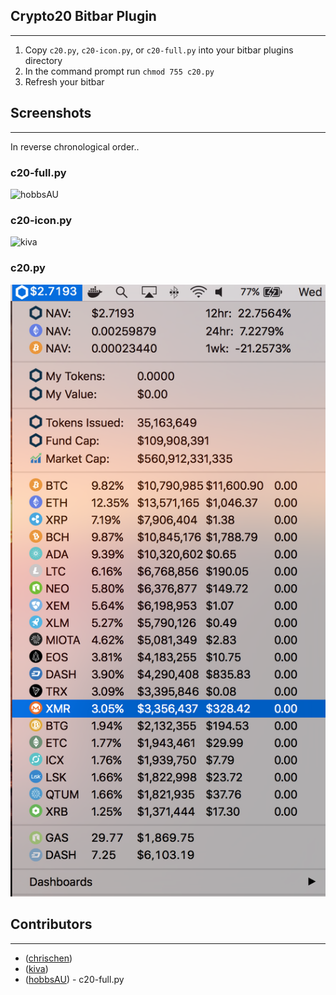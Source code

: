 ## Crypto20 Bitbar Plugin
---
1. Copy `c20.py`, `c20-icon.py`, or `c20-full.py` into your bitbar plugins directory
2. In the command prompt run ```chmod 755 c20.py```
3. Refresh your bitbar


## Screenshots
---
In reverse chronological order..

### c20-full.py
![hobbsAU](https://raw.githubusercontent.com/hobbsAU/bitbar-c20/hobbsAU-bitbarC20-v2/screenshots/hobbsAU.png)

### c20-icon.py
![kiva](https://raw.githubusercontent.com/cchen408/bitbar-c20/master/screenshots/kiva.png)

### c20.py
![chris](https://raw.githubusercontent.com/cchen408/bitbar-c20/master/screenshots/chris.png)


## Contributors
---
* ([chrischen](https://github.com/cchen408))
* ([kiva](https://github.com/michaelwookey))
* ([hobbsAU](https://github.com/hobbsAU)) - c20-full.py
